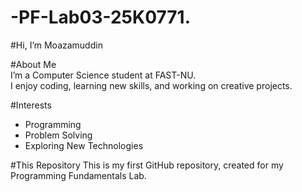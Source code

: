 # -PF-Lab03-25K0771.

#Hi, I’m Moazamuddin  

#About Me  
I’m a Computer Science student at FAST-NU.  
I enjoy coding, learning new skills, and working on creative projects.  

#Interests  
- Programming  
- Problem Solving  
- Exploring New Technologies  

#This Repository
This is my first GitHub repository, created for my Programming Fundamentals Lab.
